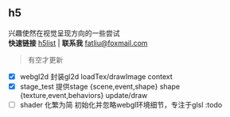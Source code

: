 ## h5
兴趣使然在视觉呈现方向的一些尝试   
**快速链接** [h5list](https://fathhh.github.io/h5test/) | **联系我** <fatliu@foxmail.com>
> 有空才更新
- [x] webgl2d 封装gl2d loadTex/drawImage context
- [x] stage_test 提供stage {scene,event,shape} shape {texture,event,behaviors} update/draw
- [ ] shader 化繁为简 初始化并忽略webgl环境细节，专注于glsl :todo
